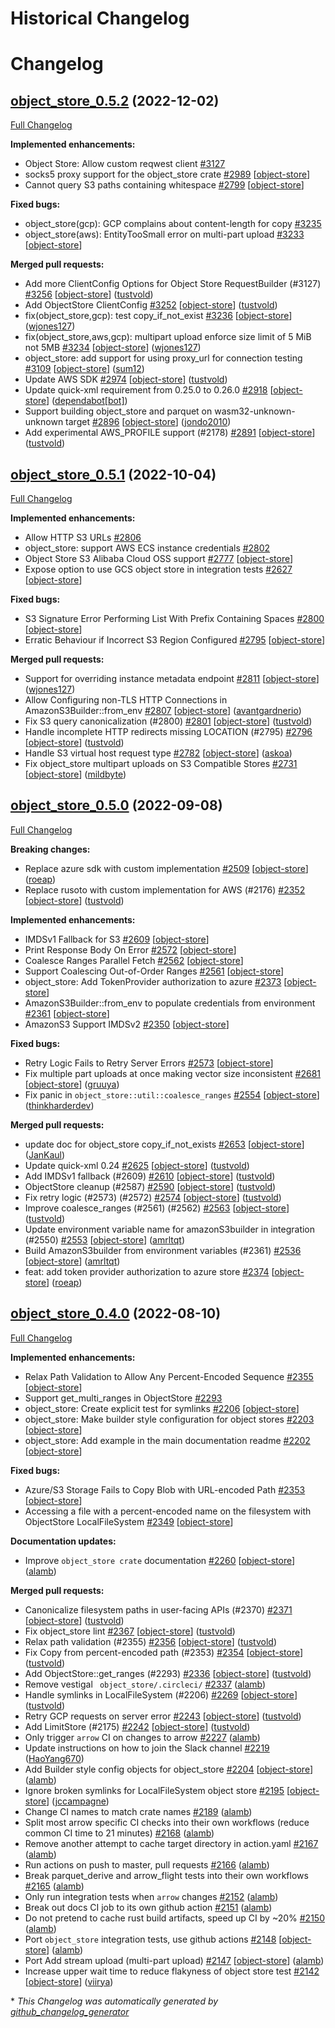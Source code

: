 <!---
  Licensed to the Apache Software Foundation (ASF) under one
  or more contributor license agreements.  See the NOTICE file
  distributed with this work for additional information
  regarding copyright ownership.  The ASF licenses this file
  to you under the Apache License, Version 2.0 (the
  "License"); you may not use this file except in compliance
  with the License.  You may obtain a copy of the License at

    http://www.apache.org/licenses/LICENSE-2.0

  Unless required by applicable law or agreed to in writing,
  software distributed under the License is distributed on an
  "AS IS" BASIS, WITHOUT WARRANTIES OR CONDITIONS OF ANY
  KIND, either express or implied.  See the License for the
  specific language governing permissions and limitations
  under the License.
-->

# Historical Changelog

# Changelog

## [object_store_0.5.2](https://github.com/apache/arrow-rs/tree/object_store_0.5.2) (2022-12-02)

[Full Changelog](https://github.com/apache/arrow-rs/compare/object_store_0.5.1...object_store_0.5.2)

**Implemented enhancements:**

- Object Store: Allow custom reqwest client [\#3127](https://github.com/apache/arrow-rs/issues/3127)
- socks5 proxy support for the object\_store crate [\#2989](https://github.com/apache/arrow-rs/issues/2989) [[object-store](https://github.com/apache/arrow-rs/labels/object-store)]
- Cannot query S3 paths containing whitespace [\#2799](https://github.com/apache/arrow-rs/issues/2799) [[object-store](https://github.com/apache/arrow-rs/labels/object-store)]

**Fixed bugs:**

- object\_store\(gcp\): GCP complains about content-length for copy [\#3235](https://github.com/apache/arrow-rs/issues/3235)
- object\_store\(aws\): EntityTooSmall error on multi-part upload [\#3233](https://github.com/apache/arrow-rs/issues/3233) [[object-store](https://github.com/apache/arrow-rs/labels/object-store)]

**Merged pull requests:**

- Add more ClientConfig Options for Object Store RequestBuilder \(\#3127\) [\#3256](https://github.com/apache/arrow-rs/pull/3256) [[object-store](https://github.com/apache/arrow-rs/labels/object-store)] ([tustvold](https://github.com/tustvold))
- Add ObjectStore ClientConfig [\#3252](https://github.com/apache/arrow-rs/pull/3252) [[object-store](https://github.com/apache/arrow-rs/labels/object-store)] ([tustvold](https://github.com/tustvold))
- fix\(object\_store,gcp\): test copy\_if\_not\_exist [\#3236](https://github.com/apache/arrow-rs/pull/3236) [[object-store](https://github.com/apache/arrow-rs/labels/object-store)] ([wjones127](https://github.com/wjones127))
- fix\(object\_store,aws,gcp\): multipart upload enforce size limit of 5 MiB not 5MB [\#3234](https://github.com/apache/arrow-rs/pull/3234) [[object-store](https://github.com/apache/arrow-rs/labels/object-store)] ([wjones127](https://github.com/wjones127))
- object\_store: add support for using proxy\_url for connection testing [\#3109](https://github.com/apache/arrow-rs/pull/3109) [[object-store](https://github.com/apache/arrow-rs/labels/object-store)] ([sum12](https://github.com/sum12))
- Update AWS SDK [\#2974](https://github.com/apache/arrow-rs/pull/2974) [[object-store](https://github.com/apache/arrow-rs/labels/object-store)] ([tustvold](https://github.com/tustvold))
- Update quick-xml requirement from 0.25.0 to 0.26.0 [\#2918](https://github.com/apache/arrow-rs/pull/2918) [[object-store](https://github.com/apache/arrow-rs/labels/object-store)] ([dependabot[bot]](https://github.com/apps/dependabot))
- Support building object_store and parquet on wasm32-unknown-unknown target [\#2896](https://github.com/apache/arrow-rs/pull/2899) [[object-store](https://github.com/apache/arrow-rs/labels/object-store)] ([jondo2010](https://github.com/jondo2010))
- Add experimental AWS\_PROFILE support \(\#2178\) [\#2891](https://github.com/apache/arrow-rs/pull/2891) [[object-store](https://github.com/apache/arrow-rs/labels/object-store)] ([tustvold](https://github.com/tustvold))

## [object_store_0.5.1](https://github.com/apache/arrow-rs/tree/object_store_0.5.1) (2022-10-04)

[Full Changelog](https://github.com/apache/arrow-rs/compare/object_store_0.5.0...object_store_0.5.1)

**Implemented enhancements:**

- Allow HTTP S3 URLs [\#2806](https://github.com/apache/arrow-rs/issues/2806)
- object\_store: support AWS ECS instance credentials [\#2802](https://github.com/apache/arrow-rs/issues/2802)
- Object Store S3 Alibaba Cloud OSS support [\#2777](https://github.com/apache/arrow-rs/issues/2777) [[object-store](https://github.com/apache/arrow-rs/labels/object-store)]
- Expose option to use GCS object store in integration tests [\#2627](https://github.com/apache/arrow-rs/issues/2627) [[object-store](https://github.com/apache/arrow-rs/labels/object-store)]

**Fixed bugs:**

- S3 Signature Error Performing List With Prefix Containing Spaces  [\#2800](https://github.com/apache/arrow-rs/issues/2800) [[object-store](https://github.com/apache/arrow-rs/labels/object-store)]
- Erratic Behaviour if Incorrect S3 Region Configured [\#2795](https://github.com/apache/arrow-rs/issues/2795) [[object-store](https://github.com/apache/arrow-rs/labels/object-store)]

**Merged pull requests:**

- Support for overriding instance metadata endpoint [\#2811](https://github.com/apache/arrow-rs/pull/2811) [[object-store](https://github.com/apache/arrow-rs/labels/object-store)] ([wjones127](https://github.com/wjones127))
- Allow Configuring non-TLS HTTP Connections in AmazonS3Builder::from\_env [\#2807](https://github.com/apache/arrow-rs/pull/2807) [[object-store](https://github.com/apache/arrow-rs/labels/object-store)] ([avantgardnerio](https://github.com/avantgardnerio))
- Fix S3 query canonicalization \(\#2800\) [\#2801](https://github.com/apache/arrow-rs/pull/2801) [[object-store](https://github.com/apache/arrow-rs/labels/object-store)] ([tustvold](https://github.com/tustvold))
- Handle incomplete HTTP redirects missing LOCATION \(\#2795\) [\#2796](https://github.com/apache/arrow-rs/pull/2796) [[object-store](https://github.com/apache/arrow-rs/labels/object-store)] ([tustvold](https://github.com/tustvold))
- Handle S3 virtual host request type [\#2782](https://github.com/apache/arrow-rs/pull/2782) [[object-store](https://github.com/apache/arrow-rs/labels/object-store)] ([askoa](https://github.com/askoa))
- Fix object\_store multipart uploads on S3 Compatible Stores [\#2731](https://github.com/apache/arrow-rs/pull/2731) [[object-store](https://github.com/apache/arrow-rs/labels/object-store)] ([mildbyte](https://github.com/mildbyte))


## [object_store_0.5.0](https://github.com/apache/arrow-rs/tree/object_store_0.5.0) (2022-09-08)

[Full Changelog](https://github.com/apache/arrow-rs/compare/object_store_0.4.0...object_store_0.5.0)

**Breaking changes:**

- Replace azure sdk with custom implementation [\#2509](https://github.com/apache/arrow-rs/pull/2509) [[object-store](https://github.com/apache/arrow-rs/labels/object-store)] ([roeap](https://github.com/roeap))
- Replace rusoto with custom implementation for AWS \(\#2176\)  [\#2352](https://github.com/apache/arrow-rs/pull/2352) [[object-store](https://github.com/apache/arrow-rs/labels/object-store)] ([tustvold](https://github.com/tustvold))

**Implemented enhancements:**

- IMDSv1 Fallback for S3 [\#2609](https://github.com/apache/arrow-rs/issues/2609) [[object-store](https://github.com/apache/arrow-rs/labels/object-store)]
- Print Response Body On Error [\#2572](https://github.com/apache/arrow-rs/issues/2572) [[object-store](https://github.com/apache/arrow-rs/labels/object-store)]
- Coalesce Ranges Parallel Fetch [\#2562](https://github.com/apache/arrow-rs/issues/2562) [[object-store](https://github.com/apache/arrow-rs/labels/object-store)]
- Support Coalescing Out-of-Order Ranges [\#2561](https://github.com/apache/arrow-rs/issues/2561) [[object-store](https://github.com/apache/arrow-rs/labels/object-store)]
- object\_store: Add TokenProvider authorization to azure [\#2373](https://github.com/apache/arrow-rs/issues/2373) [[object-store](https://github.com/apache/arrow-rs/labels/object-store)]
- AmazonS3Builder::from\_env to populate credentials from environment [\#2361](https://github.com/apache/arrow-rs/issues/2361) [[object-store](https://github.com/apache/arrow-rs/labels/object-store)]
- AmazonS3 Support IMDSv2 [\#2350](https://github.com/apache/arrow-rs/issues/2350) [[object-store](https://github.com/apache/arrow-rs/labels/object-store)]

**Fixed bugs:**

- Retry Logic Fails to Retry Server Errors [\#2573](https://github.com/apache/arrow-rs/issues/2573) [[object-store](https://github.com/apache/arrow-rs/labels/object-store)]
- Fix multiple part uploads at once making vector size inconsistent [\#2681](https://github.com/apache/arrow-rs/pull/2681) [[object-store](https://github.com/apache/arrow-rs/labels/object-store)] ([gruuya](https://github.com/gruuya))
- Fix panic in `object_store::util::coalesce_ranges` [\#2554](https://github.com/apache/arrow-rs/pull/2554) [[object-store](https://github.com/apache/arrow-rs/labels/object-store)] ([thinkharderdev](https://github.com/thinkharderdev))

**Merged pull requests:**

- update doc for object\_store copy\_if\_not\_exists [\#2653](https://github.com/apache/arrow-rs/pull/2653) [[object-store](https://github.com/apache/arrow-rs/labels/object-store)] ([JanKaul](https://github.com/JanKaul))
- Update quick-xml 0.24 [\#2625](https://github.com/apache/arrow-rs/pull/2625) [[object-store](https://github.com/apache/arrow-rs/labels/object-store)] ([tustvold](https://github.com/tustvold))
- Add IMDSv1 fallback \(\#2609\) [\#2610](https://github.com/apache/arrow-rs/pull/2610) [[object-store](https://github.com/apache/arrow-rs/labels/object-store)] ([tustvold](https://github.com/tustvold))
- ObjectStore cleanup \(\#2587\) [\#2590](https://github.com/apache/arrow-rs/pull/2590) [[object-store](https://github.com/apache/arrow-rs/labels/object-store)] ([tustvold](https://github.com/tustvold))
- Fix retry logic \(\#2573\) \(\#2572\) [\#2574](https://github.com/apache/arrow-rs/pull/2574) [[object-store](https://github.com/apache/arrow-rs/labels/object-store)] ([tustvold](https://github.com/tustvold))
- Improve coalesce\_ranges \(\#2561\) \(\#2562\) [\#2563](https://github.com/apache/arrow-rs/pull/2563) [[object-store](https://github.com/apache/arrow-rs/labels/object-store)] ([tustvold](https://github.com/tustvold))
- Update environment variable name for amazonS3builder in integration \(\#2550\) [\#2553](https://github.com/apache/arrow-rs/pull/2553) [[object-store](https://github.com/apache/arrow-rs/labels/object-store)] ([amrltqt](https://github.com/amrltqt))
- Build AmazonS3builder from environment variables \(\#2361\) [\#2536](https://github.com/apache/arrow-rs/pull/2536) [[object-store](https://github.com/apache/arrow-rs/labels/object-store)] ([amrltqt](https://github.com/amrltqt))
- feat: add token provider authorization to azure store [\#2374](https://github.com/apache/arrow-rs/pull/2374) [[object-store](https://github.com/apache/arrow-rs/labels/object-store)] ([roeap](https://github.com/roeap))

## [object_store_0.4.0](https://github.com/apache/arrow-rs/tree/object_store_0.4.0) (2022-08-10)

[Full Changelog](https://github.com/apache/arrow-rs/compare/object_store_0.3.0...object_store_0.4.0)

**Implemented enhancements:**

- Relax Path Validation to Allow Any Percent-Encoded Sequence [\#2355](https://github.com/apache/arrow-rs/issues/2355) [[object-store](https://github.com/apache/arrow-rs/labels/object-store)]
- Support get\_multi\_ranges in ObjectStore [\#2293](https://github.com/apache/arrow-rs/issues/2293)
- object\_store: Create explicit test for symlinks [\#2206](https://github.com/apache/arrow-rs/issues/2206) [[object-store](https://github.com/apache/arrow-rs/labels/object-store)]
- object\_store: Make builder style configuration for object stores [\#2203](https://github.com/apache/arrow-rs/issues/2203) [[object-store](https://github.com/apache/arrow-rs/labels/object-store)]
- object\_store: Add example in the main documentation readme [\#2202](https://github.com/apache/arrow-rs/issues/2202) [[object-store](https://github.com/apache/arrow-rs/labels/object-store)]

**Fixed bugs:**

- Azure/S3 Storage Fails to Copy Blob with URL-encoded Path [\#2353](https://github.com/apache/arrow-rs/issues/2353) [[object-store](https://github.com/apache/arrow-rs/labels/object-store)]
- Accessing a file with a percent-encoded name on the filesystem with ObjectStore LocalFileSystem [\#2349](https://github.com/apache/arrow-rs/issues/2349) [[object-store](https://github.com/apache/arrow-rs/labels/object-store)]

**Documentation updates:**

- Improve `object_store crate` documentation [\#2260](https://github.com/apache/arrow-rs/pull/2260) [[object-store](https://github.com/apache/arrow-rs/labels/object-store)] ([alamb](https://github.com/alamb))

**Merged pull requests:**

- Canonicalize filesystem paths in user-facing APIs \(\#2370\) [\#2371](https://github.com/apache/arrow-rs/pull/2371) [[object-store](https://github.com/apache/arrow-rs/labels/object-store)] ([tustvold](https://github.com/tustvold))
- Fix object\_store lint [\#2367](https://github.com/apache/arrow-rs/pull/2367) [[object-store](https://github.com/apache/arrow-rs/labels/object-store)] ([tustvold](https://github.com/tustvold))
- Relax path validation \(\#2355\) [\#2356](https://github.com/apache/arrow-rs/pull/2356) [[object-store](https://github.com/apache/arrow-rs/labels/object-store)] ([tustvold](https://github.com/tustvold))
- Fix Copy from percent-encoded path \(\#2353\) [\#2354](https://github.com/apache/arrow-rs/pull/2354) [[object-store](https://github.com/apache/arrow-rs/labels/object-store)] ([tustvold](https://github.com/tustvold))
- Add ObjectStore::get\_ranges \(\#2293\) [\#2336](https://github.com/apache/arrow-rs/pull/2336) [[object-store](https://github.com/apache/arrow-rs/labels/object-store)] ([tustvold](https://github.com/tustvold))
- Remove vestigal ` object_store/.circleci/` [\#2337](https://github.com/apache/arrow-rs/pull/2337) ([alamb](https://github.com/alamb))
- Handle symlinks in LocalFileSystem \(\#2206\) [\#2269](https://github.com/apache/arrow-rs/pull/2269) [[object-store](https://github.com/apache/arrow-rs/labels/object-store)] ([tustvold](https://github.com/tustvold))
- Retry GCP requests on server error [\#2243](https://github.com/apache/arrow-rs/pull/2243) [[object-store](https://github.com/apache/arrow-rs/labels/object-store)] ([tustvold](https://github.com/tustvold))
- Add LimitStore \(\#2175\) [\#2242](https://github.com/apache/arrow-rs/pull/2242) [[object-store](https://github.com/apache/arrow-rs/labels/object-store)] ([tustvold](https://github.com/tustvold))
- Only trigger `arrow` CI on changes to arrow [\#2227](https://github.com/apache/arrow-rs/pull/2227) ([alamb](https://github.com/alamb))
- Update instructions on how to join the Slack channel [\#2219](https://github.com/apache/arrow-rs/pull/2219) ([HaoYang670](https://github.com/HaoYang670))
- Add Builder style config objects for object\_store [\#2204](https://github.com/apache/arrow-rs/pull/2204) [[object-store](https://github.com/apache/arrow-rs/labels/object-store)] ([alamb](https://github.com/alamb))
- Ignore broken symlinks for LocalFileSystem object store [\#2195](https://github.com/apache/arrow-rs/pull/2195) [[object-store](https://github.com/apache/arrow-rs/labels/object-store)] ([jccampagne](https://github.com/jccampagne))
- Change CI names to match crate names [\#2189](https://github.com/apache/arrow-rs/pull/2189) ([alamb](https://github.com/alamb))
- Split most arrow specific CI checks into their own workflows \(reduce common CI time to 21 minutes\) [\#2168](https://github.com/apache/arrow-rs/pull/2168) ([alamb](https://github.com/alamb))
- Remove another attempt to cache target directory in action.yaml [\#2167](https://github.com/apache/arrow-rs/pull/2167) ([alamb](https://github.com/alamb))
- Run actions on push to master, pull requests [\#2166](https://github.com/apache/arrow-rs/pull/2166) ([alamb](https://github.com/alamb))
- Break parquet\_derive and arrow\_flight tests into their own workflows [\#2165](https://github.com/apache/arrow-rs/pull/2165) ([alamb](https://github.com/alamb))
- Only run integration tests when `arrow` changes [\#2152](https://github.com/apache/arrow-rs/pull/2152) ([alamb](https://github.com/alamb))
- Break out docs CI job to its own github action [\#2151](https://github.com/apache/arrow-rs/pull/2151) ([alamb](https://github.com/alamb))
- Do not pretend to cache rust build artifacts, speed up CI by ~20% [\#2150](https://github.com/apache/arrow-rs/pull/2150) ([alamb](https://github.com/alamb))
- Port `object_store` integration tests, use github actions [\#2148](https://github.com/apache/arrow-rs/pull/2148) [[object-store](https://github.com/apache/arrow-rs/labels/object-store)] ([alamb](https://github.com/alamb))
- Port Add stream upload \(multi-part upload\)  [\#2147](https://github.com/apache/arrow-rs/pull/2147) [[object-store](https://github.com/apache/arrow-rs/labels/object-store)] ([alamb](https://github.com/alamb))
- Increase upper wait time to reduce flakyness of object store test [\#2142](https://github.com/apache/arrow-rs/pull/2142) [[object-store](https://github.com/apache/arrow-rs/labels/object-store)] ([viirya](https://github.com/viirya))

\* *This Changelog was automatically generated by [github_changelog_generator](https://github.com/github-changelog-generator/github-changelog-generator)*
